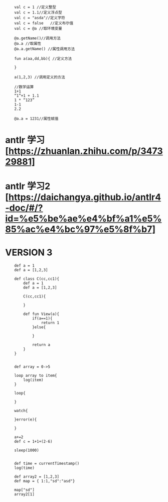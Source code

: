 ```jq
    val c = 1 //定义整型
    val c = 1.1//定义浮点型
    val c = "asda"//定义字符
    val c = false   //定义布尔值
    val c = @a //取环境变量
    
    @a.getName()//调用方法
    @a.a //取属性
    @a.a.getName() //属性调用方法
    
    fun a(aa,dd,bb){ //定义方法
        
    }
    
    a(1,2,3) //调用定义的方法
    
    //数学运算
    1+1
    “1”+1 + 1.1
    1 * “123”
    1-1
    2.2
    
    @a.a = 1231//属性赋值
```

# antlr 学习 [https://zhuanlan.zhihu.com/p/347329881]
# antlr 学习2 [https://daichangya.github.io/antlr4-doc/#/?id=%e5%be%ae%e4%bf%a1%e5%85%ac%e4%bc%97%e5%8f%b7]



# VERSION 3

```code
    def a = 1
    def a = [1,2,3]
    
    def class C(cc,cc1){
        def a = 1
        def a = [1,2,3]
        
        C(cc,cc1){
        
        }
        
        def fun View(a){
            if(a==1){
                return 1
            }else{
                
            }
        
            return a
        }
    }
    
    
    def array = 0->5
    
    loop array to item{
        log(item)
    }
    
    loop{
    
    }
    
    watch{
    
    }error(e){
        
    }
    
    a+=2
    def c = 1+1+(2-6)
    
    sleep(1000)
    
    
    def time = currentTimestamp()
    log(time)
    
    def array2 = [1,2,3]
    def map = { 1:1,"sd":"asd"}
    
    map["sd"]
    array2[1]
    
```
